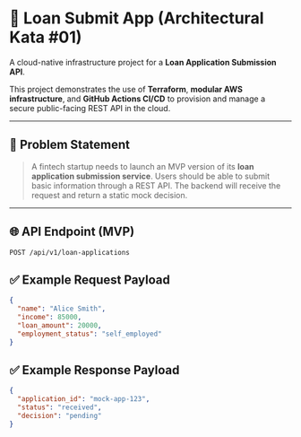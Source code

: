 # 📄 Loan Submit App (Architectural Kata #01)

A cloud-native infrastructure project for a **Loan Application Submission API**.

This project demonstrates the use of **Terraform**, **modular AWS infrastructure**, and **GitHub Actions CI/CD** to provision and manage a secure public-facing REST API in the cloud.

---

## 🧠 Problem Statement

> A fintech startup needs to launch an MVP version of its **loan application submission service**. Users should be able to submit basic information through a REST API. The backend will receive the request and return a static mock decision.

---

## 🌐 API Endpoint (MVP)

```http
POST /api/v1/loan-applications
```

## ✅ Example Request Payload
```json
{
  "name": "Alice Smith",
  "income": 85000,
  "loan_amount": 20000,
  "employment_status": "self_employed"
}
```

## ✅ Example Response Payload
```json
{
  "application_id": "mock-app-123",
  "status": "received",
  "decision": "pending"
}
```

